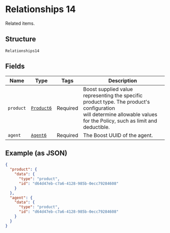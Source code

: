 
# Relationships 14

Related items.

## Structure

`Relationships14`

## Fields

| Name | Type | Tags | Description |
|  --- | --- | --- | --- |
| `product` | [`Product6`](../../doc/models/product-6.md) | Required | Boost supplied value representing the specific product type. The product's configuration<br>will determine allowable values for the Policy, such as limit and deductible. |
| `agent` | [`Agent6`](../../doc/models/agent-6.md) | Required | The Boost UUID of the agent. |

## Example (as JSON)

```json
{
  "product": {
    "data": {
      "type": "product",
      "id": "d64d47eb-c7a6-4128-985b-0ecc79284608"
    }
  },
  "agent": {
    "data": {
      "type": "product",
      "id": "d64d47eb-c7a6-4128-985b-0ecc79284608"
    }
  }
}
```

